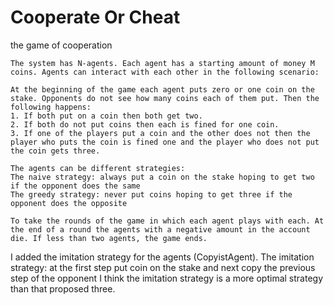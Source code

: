 # Cooperate Or Cheat
the game of cooperation

        
    The system has N-agents. Each agent has a starting amount of money M coins. Agents can interact with each other in the following scenario:
        
    At the beginning of the game each agent puts zero or one coin on the stake. Opponents do not see how many coins each of them put. Then the following happens: 
    1. If both put on a coin then both get two. 
    2. If both do not put coins then each is fined for one coin. 
    3. If one of the players put a coin and the other does not then the player who puts the coin is fined one and the player who does not put the coin gets three.
        
    The agents can be different strategies:
    The naive strategy: always put a coin on the stake hoping to get two if the opponent does the same
    The greedy strategy: never put coins hoping to get three if the opponent does the opposite
        
    To take the rounds of the game in which each agent plays with each. At the end of a round the agents with a negative amount in the account die. If less than two agents, the game ends.
        


I added the imitation strategy for the agents (CopyistAgent). 
The imitation strategy: at the first step put coin on the stake and next copy the previous step of the opponent
I think the imitation strategy is a more optimal strategy than that proposed three.
